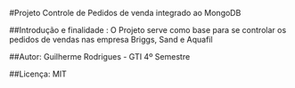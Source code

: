 #Projeto Controle de Pedidos de venda integrado ao MongoDB

##Introdução e finalidade :
O Projeto serve como base para se controlar os pedidos de vendas nas empresa Briggs, Sand e Aquafil

##Autor:
Guilherme Rodrigues - GTI 4º Semestre

##Licença: MIT
